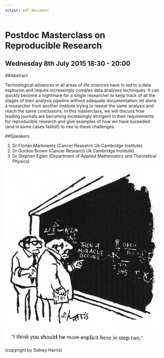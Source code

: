```yaml
---
output: pdf_document
---
```

# Postdoc Masterclass on Reproducible Research 
## Wednesday 8th July 2015 18:30 - 20:00

##Abstract

Technological advances in all areas of life sciences have to led to a data explosion and require increasingly complex data analyses techniques. It can quickly become a nightmare for a single researcher to keep track of all the stages of their analysis pipeline without adequate documentation; let alone a researcher from another institute trying to repeat the same analysis and reach the same conclusions. In this masterclass, we will discuss how leading journals are becoming increasingly stringent in their requirements for reproducible research and give examples of how we have suceeded (and in some cases failed!) to rise to these challenges.

##Speakers

1. Dr Florian Markowetz (Cancer Research Uk Cambridge Institute)
2. Dr Gordon Brown (Cancer Research Uk Cambridge Institute)
3. Dr Stephen Eglen (Department of Applied Mathematics and Theoretical Physics)

![I think you should be more explicit here in step two](SidneyHarris_MiracleWeb.jpg)


(copyright by Sidney Harris)